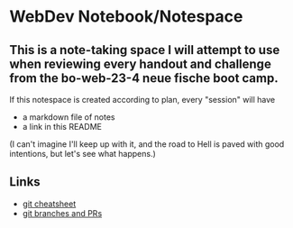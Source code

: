 # WebDev Notebook/Notespace

## This is a note-taking space I will attempt to use when reviewing every handout and challenge from the bo-web-23-4 neue fische boot camp.

If this notespace is created according to plan, every "session" will have 
- a markdown file of notes
- a link in this README

(I can't imagine I'll keep up with it, and the road to Hell is paved with good intentions, but let's see what happens.)

## Links
- [git cheatsheet](shell-and-git/git-cheatsheet.md)
- [git branches and PRs](shell-and-git/git-branches-and-prs.md) 